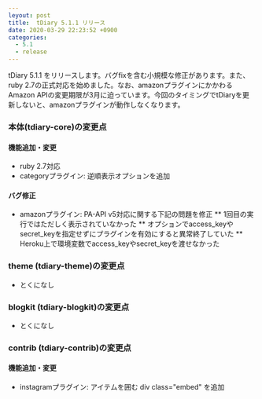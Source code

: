 ```yaml
---
leyout: post
title:  tDiary 5.1.1 リリース
date: 2020-03-29 22:23:52 +0900
categories:
  - 5.1
  - release
---
```

tDiary 5.1.1 をリリースします。バグfixを含む小規模な修正があります。また、ruby 2.7の正式対応を始めました。なお、amazonプラグインにかかわるAmazon APIの変更期限が3月に迫っています。今回のタイミングでtDiaryを更新しないと、amazonプラグインが動作しなくなります。

### 本体(tdiary-core)の変更点
#### 機能追加・変更
* ruby 2.7対応
* categoryプラグイン: 逆順表示オプションを追加

#### バグ修正
* amazonプラグイン: PA-API v5対応に関する下記の問題を修正
** 1回目の実行ではただしく表示されていなかった
** オプションでaccess_keyやsecret_keyを指定せずにプラグインを有効にすると異常終了していた
** Heroku上で環境変数でaccess_keyやsecret_keyを渡せなかった

### theme (tdiary-theme)の変更点
* とくになし

### blogkit (tdiary-blogkit)の変更点
* とくになし

### contrib (tdiary-contrib)の変更点
#### 機能追加・変更
* instagramプラグイン: アイテムを囲む div class="embed" を追加

